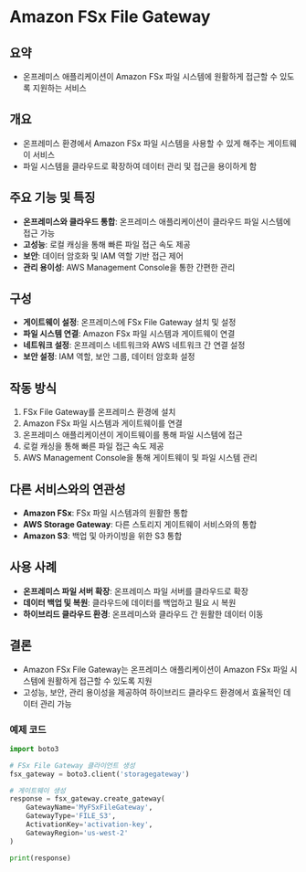 # Amazon FSx File Gateway

## 요약
- 온프레미스 애플리케이션이 Amazon FSx 파일 시스템에 원활하게 접근할 수 있도록 지원하는 서비스

## 개요
- 온프레미스 환경에서 Amazon FSx 파일 시스템을 사용할 수 있게 해주는 게이트웨이 서비스
- 파일 시스템을 클라우드로 확장하여 데이터 관리 및 접근을 용이하게 함

## 주요 기능 및 특징
- **온프레미스와 클라우드 통합**: 온프레미스 애플리케이션이 클라우드 파일 시스템에 접근 가능
- **고성능**: 로컬 캐싱을 통해 빠른 파일 접근 속도 제공
- **보안**: 데이터 암호화 및 IAM 역할 기반 접근 제어
- **관리 용이성**: AWS Management Console을 통한 간편한 관리

## 구성
- **게이트웨이 설정**: 온프레미스에 FSx File Gateway 설치 및 설정
- **파일 시스템 연결**: Amazon FSx 파일 시스템과 게이트웨이 연결
- **네트워크 설정**: 온프레미스 네트워크와 AWS 네트워크 간 연결 설정
- **보안 설정**: IAM 역할, 보안 그룹, 데이터 암호화 설정

## 작동 방식
1. FSx File Gateway를 온프레미스 환경에 설치
2. Amazon FSx 파일 시스템과 게이트웨이를 연결
3. 온프레미스 애플리케이션이 게이트웨이를 통해 파일 시스템에 접근
4. 로컬 캐싱을 통해 빠른 파일 접근 속도 제공
5. AWS Management Console을 통해 게이트웨이 및 파일 시스템 관리

## 다른 서비스와의 연관성
- **Amazon FSx**: FSx 파일 시스템과의 원활한 통합
- **AWS Storage Gateway**: 다른 스토리지 게이트웨이 서비스와의 통합
- **Amazon S3**: 백업 및 아카이빙을 위한 S3 통합

## 사용 사례
- **온프레미스 파일 서버 확장**: 온프레미스 파일 서버를 클라우드로 확장
- **데이터 백업 및 복원**: 클라우드에 데이터를 백업하고 필요 시 복원
- **하이브리드 클라우드 환경**: 온프레미스와 클라우드 간 원활한 데이터 이동

## 결론
- Amazon FSx File Gateway는 온프레미스 애플리케이션이 Amazon FSx 파일 시스템에 원활하게 접근할 수 있도록 지원
- 고성능, 보안, 관리 용이성을 제공하여 하이브리드 클라우드 환경에서 효율적인 데이터 관리 가능

### 예제 코드
```python
import boto3

# FSx File Gateway 클라이언트 생성
fsx_gateway = boto3.client('storagegateway')

# 게이트웨이 생성
response = fsx_gateway.create_gateway(
    GatewayName='MyFSxFileGateway',
    GatewayType='FILE_S3',
    ActivationKey='activation-key',
    GatewayRegion='us-west-2'
)

print(response)